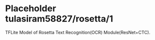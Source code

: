 # Placeholder tulasiram58827/rosetta/1
TFLite Model of Rosetta Text Recognition(OCR) Module(ResNet+CTC).

<!-- dataset: multiple -->
<!-- module-type: image-text-recognition -->
<!-- network-architecture: Other -->
<!-- fine-tunable: false -->
<!-- license: Apache-2.0 -->

